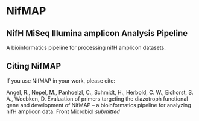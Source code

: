 # NifMAP

## NifH MiSeq Illumina amplicon Analysis Pipeline 

A bioinformatics pipeline for processing nifH amplicon datasets.

## Citing NifMAP
If you use NifMAP in your work, please cite: 

Angel, R., Nepel, M., Panhoelzl, C., Schmidt, H., Herbold, C. W., Eichorst, S. A., Woebken, D. Evaluation of primers targeting the diazotroph functional gene and development of NifMAP – a bioinformatics pipeline for analyzing nifH amplicon data. Front Microbiol *submitted*
